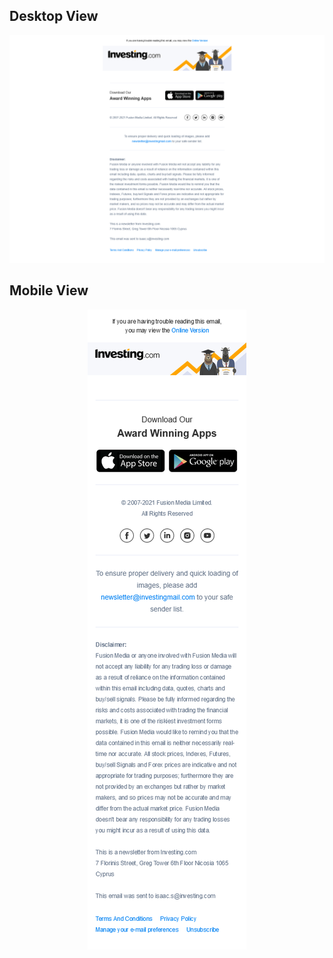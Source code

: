 ## Desktop View
<img src="https://github.com/Abhishek930864/Email_Template_1/blob/master/Email_Template_1.png">

## Mobile View
<p align="center">                         <img align="center" src="https://github.com/Abhishek930864/Email_Template_1/blob/master/Email_Template_1_Responsive.png"></p>

